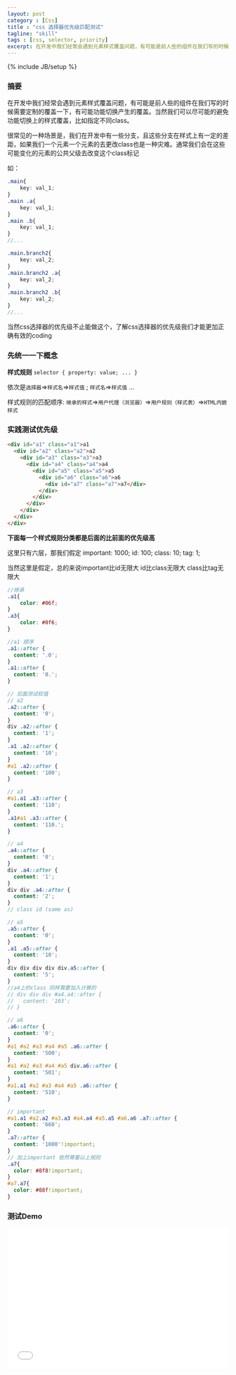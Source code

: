 ```yaml
---
layout: post
category : [Css]
title : "css 选择器优先级匹配测试"
tagline: "skill"
tags : [css, selector, priority]
excerpt: 在开发中我们经常会遇到元素样式覆盖问题，有可能是前人些的组件在我们写的时候需要定制的覆盖一下，有可能功能切换产生的覆盖。
---
```

{% include JB/setup %}

### 摘要

在开发中我们经常会遇到元素样式覆盖问题，有可能是前人些的组件在我们写的时候需要定制的覆盖一下，有可能功能切换产生的覆盖。当然我们可以尽可能的避免功能切换上的样式覆盖，比如指定不同class。

很常见的一种场景是，我们在开发中有一些分支，且这些分支在样式上有一定的差距，如果我们一个元素一个元素的去更改class也是一种灾难。通常我们会在这些可能变化的元素的公共父级去改变这个class标记

如：
```scss
.main{
	key: val_1;
}
.main .a{
	key: val_1;
}
.main .b{
	key: val_1;
}
//...

.main.branch2{
	key: val_2;
}
.main.branch2 .a{
	key: val_2;
}
.main.branch2 .b{
	key: val_2;
}
//...
```

当然css选择器的优先级不止能做这个，了解css选择器的优先级我们才能更加正确有效的coding

### 先统一一下概念

**样式规则** `selector { property: value; ... }`

依次是`选择器`=>`样式名`=>`样式值` ; `样式名`=>`样式值` ...

样式规则的匹配顺序: `继承的样式`=>`用户代理（浏览器）`=>`用户规则（样式表）`=>`HTML内嵌样式`

### 实践测试优先级

```html
<div id="a1" class="a1">a1
  <div id="a2" class="a2">a2
    <div id="a3" class="a3">a3
      <div id="a4" class="a4">a4
        <div id="a5" class="a5">a5
          <div id="a6" class="a6">a6
            <div id="a7" class="a7">a7</div>
          </div>
        </div>
      </div>
    </div>
  </div>
</div>
```

**下面每一个样式规则分类都是后面的比前面的优先级高**

这里只有六层，那我们假定 important: 1000; id: 100; class: 10; tag: 1;

当然这里是假定，总的来说important比id无限大 id比class无限大 class比tag无限大

```scss
//继承
.a1{
    color: #06f;
} 
.a3{
    color: #0f6;
}

//a1 顺序
.a1::after {
  content: '.0';
}
.a1::after {
  content: '0.';
}

// 后面测试权值
// a2 
.a2::after {
  content: '0';
}
div .a2::after {
  content: '1';
}
.a1 .a2::after {
  content: '10';
}
#a1 .a2::after {
  content: '100';
}

// a3
#a1.a1 .a3::after {
  content: '110';
}
.a1#a1 .a3::after {
  content: '110.';
}

// a4
.a4::after {
  content: '0';
}
div .a4::after {
  content: '1';
}
div div .a4::after {
  content: '2';
}
// class id (same as)

// a5
.a5::after {
  content: '0';
}
.a1 .a5::after {
  content: '10';
}
div div div div div.a5::after {
  content: '5';
}
//a4上的class 同样需要加入计算的
// div div div #a4.a4::after {
//   content: '103';
// }

// a6
.a6::after {
  content: '0';
}
#a1 #a2 #a3 #a4 #a5 .a6::after {
  content: '500';
}
#a1 #a2 #a3 #a4 #a5 div.a6::after {
  content: '501';
}
#a1.a1 #a2 #a3 #a4 #a5 .a6::after {
  content: '510';
}

// important 
#a1.a1 #a2.a2 #a3.a3 #a4.a4 #a5.a5 #a6.a6 .a7::after {
  content: '660';
}
.a7::after {
  content: '1000'!important;
}
// 加上important 依然尊重以上规则
.a7{
  color: #8f8!important;
}
#a7.a7{
  color: #88f!important;
}
```
### 测试Demo
<iframe height='320' scrolling='no' src='//codepen.io/shalles/embed/GZzqZZ/?height=320&theme-id=0&default-tab=css,result&embed-version=2' frameborder='no' allowtransparency='true' allowfullscreen='true' style='width: 100%;'>See the Pen <a href='http://codepen.io/shalles/pen/GZzqZZ/'>GZzqZZ</a> by shalles (<a href='http://codepen.io/shalles'>@shalles</a>) on <a href='http://codepen.io'>CodePen</a>.

### 一些优化提醒

1. 不要写空标签`style`, 因为浏览器同样会为空style或link空css文件创建样式表
2. 不要写空样式规则`#id{}`, 因为浏览器同样会为空样式规则创建该样式规则对象，只是没有对应属性键值对
